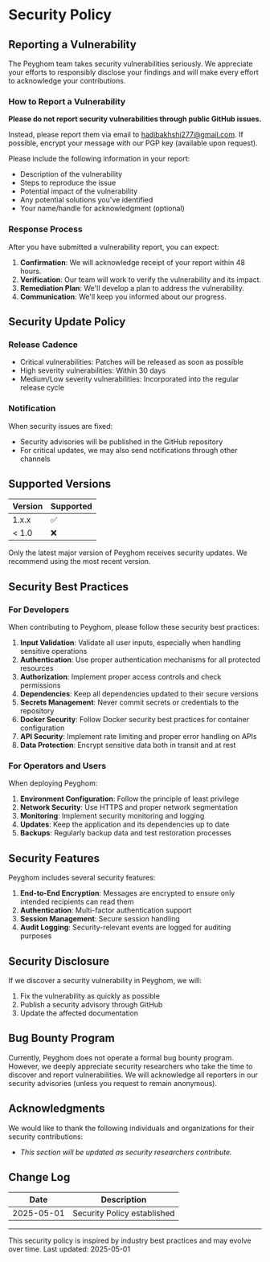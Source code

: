 # Security Policy

## Reporting a Vulnerability

The Peyghom team takes security vulnerabilities seriously. We appreciate your efforts to responsibly disclose your findings and will make every effort to acknowledge your contributions.

### How to Report a Vulnerability

**Please do not report security vulnerabilities through public GitHub issues.**

Instead, please report them via email to [hadibakhshi277@gmail.com](mailto:hadibakhshi277@gmail.com). If possible, encrypt your message with our PGP key (available upon request).

Please include the following information in your report:

- Description of the vulnerability
- Steps to reproduce the issue
- Potential impact of the vulnerability
- Any potential solutions you've identified
- Your name/handle for acknowledgment (optional)

### Response Process

After you have submitted a vulnerability report, you can expect:

1. **Confirmation**: We will acknowledge receipt of your report within 48 hours.
2. **Verification**: Our team will work to verify the vulnerability and its impact.
3. **Remediation Plan**: We'll develop a plan to address the vulnerability.
4. **Communication**: We'll keep you informed about our progress.

## Security Update Policy

### Release Cadence

- Critical vulnerabilities: Patches will be released as soon as possible
- High severity vulnerabilities: Within 30 days
- Medium/Low severity vulnerabilities: Incorporated into the regular release cycle

### Notification

When security issues are fixed:

- Security advisories will be published in the GitHub repository
- For critical updates, we may also send notifications through other channels

## Supported Versions

| Version | Supported          |
| ------- | ------------------ |
| 1.x.x   | :white_check_mark: |
| < 1.0   | :x:                |

Only the latest major version of Peyghom receives security updates. We recommend using the most recent version.

## Security Best Practices

### For Developers

When contributing to Peyghom, please follow these security best practices:

1. **Input Validation**: Validate all user inputs, especially when handling sensitive operations
2. **Authentication**: Use proper authentication mechanisms for all protected resources
3. **Authorization**: Implement proper access controls and check permissions
4. **Dependencies**: Keep all dependencies updated to their secure versions
5. **Secrets Management**: Never commit secrets or credentials to the repository
6. **Docker Security**: Follow Docker security best practices for container configuration
7. **API Security**: Implement rate limiting and proper error handling on APIs
8. **Data Protection**: Encrypt sensitive data both in transit and at rest

### For Operators and Users

When deploying Peyghom:

1. **Environment Configuration**: Follow the principle of least privilege
2. **Network Security**: Use HTTPS and proper network segmentation
3. **Monitoring**: Implement security monitoring and logging
4. **Updates**: Keep the application and its dependencies up to date
5. **Backups**: Regularly backup data and test restoration processes

## Security Features

Peyghom includes several security features:

1. **End-to-End Encryption**: Messages are encrypted to ensure only intended recipients can read them
2. **Authentication**: Multi-factor authentication support
3. **Session Management**: Secure session handling
4. **Audit Logging**: Security-relevant events are logged for auditing purposes

## Security Disclosure

If we discover a security vulnerability in Peyghom, we will:

1. Fix the vulnerability as quickly as possible
2. Publish a security advisory through GitHub
3. Update the affected documentation

## Bug Bounty Program

Currently, Peyghom does not operate a formal bug bounty program. However, we deeply appreciate security researchers who take the time to discover and report vulnerabilities. We will acknowledge all reporters in our security advisories (unless you request to remain anonymous).

## Acknowledgments

We would like to thank the following individuals and organizations for their security contributions:

- *This section will be updated as security researchers contribute.*

## Change Log

| Date | Description |
|------|-------------|
| 2025-05-01 | Security Policy established |

---

This security policy is inspired by industry best practices and may evolve over time. Last updated: 2025-05-01
